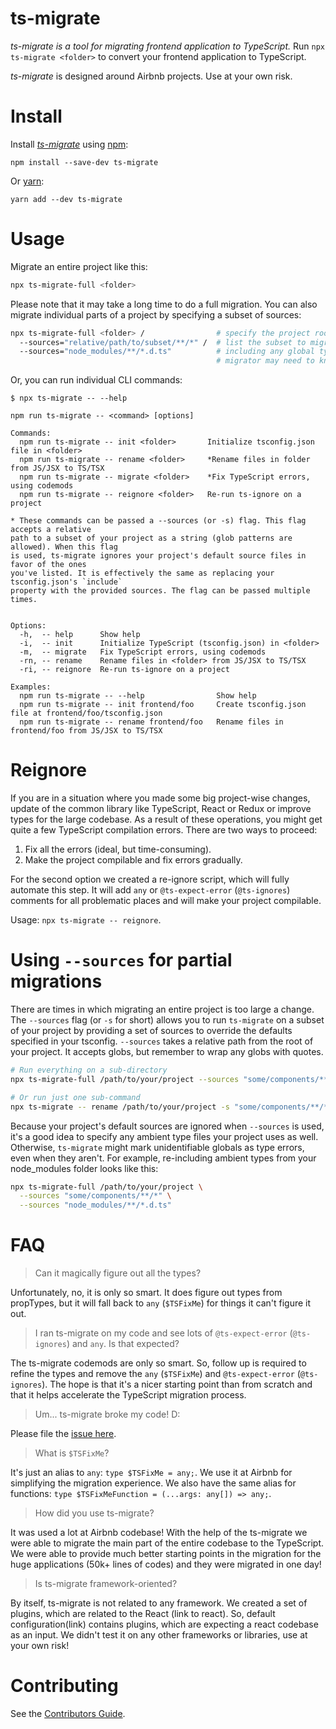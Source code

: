 # ts-migrate

*ts-migrate is a tool for migrating frontend application to TypeScript.*
Run `npx ts-migrate <folder>` to convert your frontend application to TypeScript.

*ts-migrate* is designed around Airbnb projects. Use at your own risk.


# Install

Install [*ts-migrate*](https://www.npmjs.com/package/ts-migrate) using [npm](https://www.npmjs.com):

`npm install --save-dev ts-migrate`

Or [yarn](https://yarnpkg.com):

`yarn add --dev ts-migrate`

# Usage

Migrate an entire project like this:

```sh
npx ts-migrate-full <folder>
```

Please note that it may take a long time to do a full migration.
You can also migrate individual parts of a project by specifying a subset of sources:

```sh
npx ts-migrate-full <folder> /                # specify the project root, and
  --sources="relative/path/to/subset/**/*" /  # list the subset to migrate,
  --sources="node_modules/**/*.d.ts"          # including any global types that the
                                              # migrator may need to know about.
```

Or, you can run individual CLI commands:

```
$ npx ts-migrate -- --help

npm run ts-migrate -- <command> [options]

Commands:
  npm run ts-migrate -- init <folder>       Initialize tsconfig.json file in <folder>
  npm run ts-migrate -- rename <folder>     *Rename files in folder from JS/JSX to TS/TSX
  npm run ts-migrate -- migrate <folder>    *Fix TypeScript errors, using codemods
  npm run ts-migrate -- reignore <folder>   Re-run ts-ignore on a project

* These commands can be passed a --sources (or -s) flag. This flag accepts a relative
path to a subset of your project as a string (glob patterns are allowed). When this flag
is used, ts-migrate ignores your project's default source files in favor of the ones
you've listed. It is effectively the same as replacing your tsconfig.json's `include`
property with the provided sources. The flag can be passed multiple times.


Options:
  -h,  -- help      Show help
  -i,  -- init      Initialize TypeScript (tsconfig.json) in <folder>
  -m,  -- migrate   Fix TypeScript errors, using codemods
  -rn, -- rename    Rename files in <folder> from JS/JSX to TS/TSX
  -ri, -- reignore  Re-run ts-ignore on a project

Examples:
  npm run ts-migrate -- --help                Show help
  npm run ts-migrate -- init frontend/foo     Create tsconfig.json file at frontend/foo/tsconfig.json
  npm run ts-migrate -- rename frontend/foo   Rename files in frontend/foo from JS/JSX to TS/TSX

```

# Reignore

If you are in a situation where you made some big project-wise changes, update of the common library like TypeScript, React or Redux or improve types for the large codebase. As a result of these operations, you might get quite a few TypeScript compilation errors. There are two ways to proceed:

 1) Fix all the errors (ideal, but time-consuming).
 2) Make the project compilable and fix errors gradually.

For the second option we created a re-ignore script, which will fully automate this step. It will add `any` or `@ts-expect-error` (`@ts-ignores`) comments for all problematic places and will make your project compilable.

Usage: `npx ts-migrate -- reignore`.

# Using `--sources` for partial migrations

There are times in which migrating an entire project is too large a change. The `--sources` flag (or `-s` for short) allows you to run `ts-migrate` on a subset of your project by providing a set of sources to override the defaults specified in your tsconfig. `--sources` takes a relative path from the root of your project. It accepts globs, but remember to wrap any globs with quotes.

```sh
# Run everything on a sub-directory
npx ts-migrate-full /path/to/your/project --sources "some/components/**/*"

# Or run just one sub-command
npx ts-migrate -- rename /path/to/your/project -s "some/components/**/*"
```

Because your project's default sources are ignored when `--sources` is used, it's a good idea to specify any ambient type files your project uses as well. Otherwise, `ts-migrate` might mark unidentifiable globals as type errors, even when they aren't. For example, re-including ambient types from your node_modules folder looks like this:

```sh
npx ts-migrate-full /path/to/your/project \
  --sources "some/components/**/*" \
  --sources "node_modules/**/*.d.ts"
```

# FAQ

> Can it magically figure out all the types?

Unfortunately, no, it is only so smart. It does figure out types from propTypes, but it will fall back to `any` (`$TSFixMe`) for things it can't figure it out.


> I ran ts-migrate on my code and see lots of `@ts-expect-error` (`@ts-ignores`) and `any`. Is that expected?

The ts-migrate codemods are only so smart. So, follow up is required to refine the types and remove the `any` (`$TSFixMe`) and `@ts-expect-error` (`@ts-ignores`). The hope is that it's a nicer starting point than from scratch and that it helps accelerate the TypeScript migration process.


> Um... ts-migrate broke my code! D:

Please file the [issue here](https://github.com/airbnb/ts-migrate/issues/new).


> What is `$TSFixMe`?

It's just an alias to `any`: `type $TSFixMe = any;`. We use it at Airbnb for simplifying the migration experience.
We also have the same alias for functions: `type $TSFixMeFunction = (...args: any[]) => any;`.


> How did you use ts-migrate?

It was used a lot at Airbnb codebase! With the help of the ts-migrate we were able to migrate the main part of the entire codebase to the TypeScript. We were able to provide much better starting points in the migration for the huge applications (50k+ lines of codes) and they were migrated in one day!


> Is ts-migrate framework-oriented?

By itself, ts-migrate is not related to any framework. We created a set of plugins, which are related to the React (link to react). So, default configuration(link) contains plugins, which are expecting a react codebase as an input. We didn't test it on any other frameworks or libraries, use at your own risk!


# Contributing

See the [Contributors Guide](https://github.com/airbnb/ts-migrate/blob/master/CONTRIBUTING.md).
